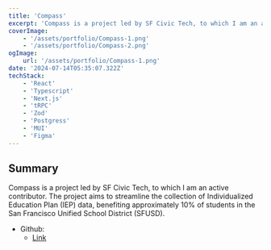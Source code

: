 ```yaml
---
title: 'Compass'
excerpt: 'Compass is a project led by SF Civic Tech, to which I am an active contributor. The project aims to streamline the collection of Individualized Education Plan (IEP) data, benefiting approximately 10% of students in the San Francisco Unified School District (SFUSD).'
coverImage:
    - '/assets/portfolio/Compass-1.png'
    - '/assets/portfolio/Compass-2.png'
ogImage:
    url: '/assets/portfolio/Compass-1.png'
date: '2024-07-14T05:35:07.322Z'
techStack:
    - 'React'
    - 'Typescript'
    - 'Next.js'
    - 'tRPC'
    - 'Zod'
    - 'Postgress'
    - 'MUI'
    - 'Figma'
---
```


## Summary

Compass is a project led by SF Civic Tech, to which I am an active contributor. The project aims to streamline the collection of Individualized Education Plan (IEP) data, benefiting approximately 10% of students in the San Francisco Unified School District (SFUSD).

-   Github:
    -   [Link](https://github.com/sfbrigade/compass)
